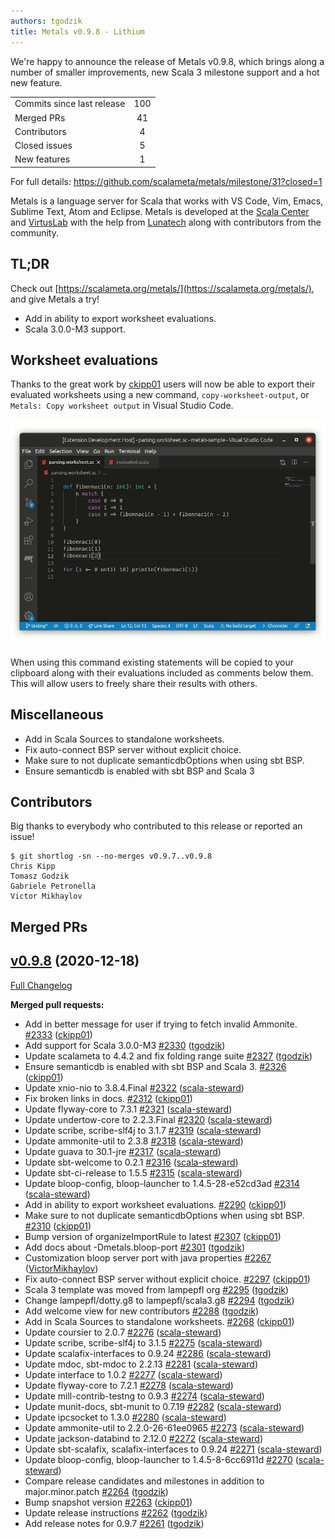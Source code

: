 ```yaml
---
authors: tgodzik
title: Metals v0.9.8 - Lithium
---
```


We're happy to announce the release of Metals v0.9.8, which brings along a
number of smaller improvements, new Scala 3 milestone support and a hot new
feature.

<table>
<tbody>
  <tr>
    <td>Commits since last release</td>
    <td align="center">100</td>
  </tr>
  <tr>
    <td>Merged PRs</td>
    <td align="center">41</td>
  </tr>
    <tr>
    <td>Contributors</td>
    <td align="center">4</td>
  </tr>
  <tr>
    <td>Closed issues</td>
    <td align="center">5</td>
  </tr>
  <tr>
    <td>New features</td>
    <td align="center">1</td>
  </tr>
</tbody>
</table>

For full details: https://github.com/scalameta/metals/milestone/31?closed=1

Metals is a language server for Scala that works with VS Code, Vim, Emacs,
Sublime Text, Atom and Eclipse. Metals is developed at the
[Scala Center](https://scala.epfl.ch/) and [VirtusLab](https://virtuslab.com)
with the help from [Lunatech](https://lunatech.com) along with contributors from
the community.

## TL;DR

Check out [https://scalameta.org/metals/](https://scalameta.org/metals/), and
give Metals a try!

- Add in ability to export worksheet evaluations.
- Scala 3.0.0-M3 support.

## Worksheet evaluations

Thanks to the great work by [ckipp01](https://github.com/ckipp01) users will now
be able to export their evaluated worksheets using a new command,
`copy-worksheet-output`, or `Metals: Copy worksheet output` in Visual Studio
Code.

![worksheet-export](https://github.com/scalameta/gh-pages-images/blob/master/metals/2020-12-19-lithium/PQmT2i3.gif?raw=true)

When using this command existing statements will be copied to your clipboard
along with their evaluations included as comments below them. This will allow
users to freely share their results with others.

## Miscellaneous

- Add in Scala Sources to standalone worksheets.
- Fix auto-connect BSP server without explicit choice.
- Make sure to not duplicate semanticdbOptions when using sbt BSP.
- Ensure semanticdb is enabled with sbt BSP and Scala 3

## Contributors

Big thanks to everybody who contributed to this release or reported an issue!

```
$ git shortlog -sn --no-merges v0.9.7..v0.9.8
Chris Kipp
Tomasz Godzik
Gabriele Petronella
Victor Mikhaylov
```

## Merged PRs

## [v0.9.8](https://github.com/scalameta/metals/tree/v0.9.8) (2020-12-18)

[Full Changelog](https://github.com/scalameta/metals/compare/v0.9.7...v0.9.8)

**Merged pull requests:**

- Add in better message for user if trying to fetch invalid Ammonite.
  [\#2333](https://github.com/scalameta/metals/pull/2333)
  ([ckipp01](https://github.com/ckipp01))
- Add support for Scala 3.0.0-M3
  [\#2330](https://github.com/scalameta/metals/pull/2330)
  ([tgodzik](https://github.com/tgodzik))
- Update scalameta to 4.4.2 and fix folding range suite
  [\#2327](https://github.com/scalameta/metals/pull/2327)
  ([tgodzik](https://github.com/tgodzik))
- Ensure semanticdb is enabled with sbt BSP and Scala 3.
  [\#2326](https://github.com/scalameta/metals/pull/2326)
  ([ckipp01](https://github.com/ckipp01))
- Update xnio-nio to 3.8.4.Final
  [\#2322](https://github.com/scalameta/metals/pull/2322)
  ([scala-steward](https://github.com/scala-steward))
- Fix broken links in docs.
  [\#2312](https://github.com/scalameta/metals/pull/2312)
  ([ckipp01](https://github.com/ckipp01))
- Update flyway-core to 7.3.1
  [\#2321](https://github.com/scalameta/metals/pull/2321)
  ([scala-steward](https://github.com/scala-steward))
- Update undertow-core to 2.2.3.Final
  [\#2320](https://github.com/scalameta/metals/pull/2320)
  ([scala-steward](https://github.com/scala-steward))
- Update scribe, scribe-slf4j to 3.1.7
  [\#2319](https://github.com/scalameta/metals/pull/2319)
  ([scala-steward](https://github.com/scala-steward))
- Update ammonite-util to 2.3.8
  [\#2318](https://github.com/scalameta/metals/pull/2318)
  ([scala-steward](https://github.com/scala-steward))
- Update guava to 30.1-jre
  [\#2317](https://github.com/scalameta/metals/pull/2317)
  ([scala-steward](https://github.com/scala-steward))
- Update sbt-welcome to 0.2.1
  [\#2316](https://github.com/scalameta/metals/pull/2316)
  ([scala-steward](https://github.com/scala-steward))
- Update sbt-ci-release to 1.5.5
  [\#2315](https://github.com/scalameta/metals/pull/2315)
  ([scala-steward](https://github.com/scala-steward))
- Update bloop-config, bloop-launcher to 1.4.5-28-e52cd3ad
  [\#2314](https://github.com/scalameta/metals/pull/2314)
  ([scala-steward](https://github.com/scala-steward))
- Add in ability to export worksheet evaluations.
  [\#2290](https://github.com/scalameta/metals/pull/2290)
  ([ckipp01](https://github.com/ckipp01))
- Make sure to not duplicate semanticdbOptions when using sbt BSP.
  [\#2310](https://github.com/scalameta/metals/pull/2310)
  ([ckipp01](https://github.com/ckipp01))
- Bump version of organizeImportRule to latest
  [\#2307](https://github.com/scalameta/metals/pull/2307)
  ([ckipp01](https://github.com/ckipp01))
- Add docs about -Dmetals.bloop-port
  [\#2301](https://github.com/scalameta/metals/pull/2301)
  ([tgodzik](https://github.com/tgodzik))
- Customization bloop server port with java properties
  [\#2267](https://github.com/scalameta/metals/pull/2267)
  ([VictorMikhaylov](https://github.com/VictorMikhaylov))
- Fix auto-connect BSP server without explicit choice.
  [\#2297](https://github.com/scalameta/metals/pull/2297)
  ([ckipp01](https://github.com/ckipp01))
- Scala 3 template was moved from lampepfl org
  [\#2295](https://github.com/scalameta/metals/pull/2295)
  ([tgodzik](https://github.com/tgodzik))
- Change lampepfl/dotty.g8 to lampepfl/scala3.g8
  [\#2294](https://github.com/scalameta/metals/pull/2294)
  ([tgodzik](https://github.com/tgodzik))
- Add welcome view for new contributors
  [\#2288](https://github.com/scalameta/metals/pull/2288)
  ([tgodzik](https://github.com/tgodzik))
- Add in Scala Sources to standalone worksheets.
  [\#2268](https://github.com/scalameta/metals/pull/2268)
  ([ckipp01](https://github.com/ckipp01))
- Update coursier to 2.0.7
  [\#2276](https://github.com/scalameta/metals/pull/2276)
  ([scala-steward](https://github.com/scala-steward))
- Update scribe, scribe-slf4j to 3.1.5
  [\#2275](https://github.com/scalameta/metals/pull/2275)
  ([scala-steward](https://github.com/scala-steward))
- Update scalafix-interfaces to 0.9.24
  [\#2286](https://github.com/scalameta/metals/pull/2286)
  ([scala-steward](https://github.com/scala-steward))
- Update mdoc, sbt-mdoc to 2.2.13
  [\#2281](https://github.com/scalameta/metals/pull/2281)
  ([scala-steward](https://github.com/scala-steward))
- Update interface to 1.0.2
  [\#2277](https://github.com/scalameta/metals/pull/2277)
  ([scala-steward](https://github.com/scala-steward))
- Update flyway-core to 7.2.1
  [\#2278](https://github.com/scalameta/metals/pull/2278)
  ([scala-steward](https://github.com/scala-steward))
- Update mill-contrib-testng to 0.9.3
  [\#2274](https://github.com/scalameta/metals/pull/2274)
  ([scala-steward](https://github.com/scala-steward))
- Update munit-docs, sbt-munit to 0.7.19
  [\#2282](https://github.com/scalameta/metals/pull/2282)
  ([scala-steward](https://github.com/scala-steward))
- Update ipcsocket to 1.3.0
  [\#2280](https://github.com/scalameta/metals/pull/2280)
  ([scala-steward](https://github.com/scala-steward))
- Update ammonite-util to 2.2.0-26-61ee0965
  [\#2273](https://github.com/scalameta/metals/pull/2273)
  ([scala-steward](https://github.com/scala-steward))
- Update jackson-databind to 2.12.0
  [\#2272](https://github.com/scalameta/metals/pull/2272)
  ([scala-steward](https://github.com/scala-steward))
- Update sbt-scalafix, scalafix-interfaces to 0.9.24
  [\#2271](https://github.com/scalameta/metals/pull/2271)
  ([scala-steward](https://github.com/scala-steward))
- Update bloop-config, bloop-launcher to 1.4.5-8-6cc6911d
  [\#2270](https://github.com/scalameta/metals/pull/2270)
  ([scala-steward](https://github.com/scala-steward))
- Compare release candidates and milestones in addition to major.minor.patch
  [\#2264](https://github.com/scalameta/metals/pull/2264)
  ([tgodzik](https://github.com/tgodzik))
- Bump snapshot version [\#2263](https://github.com/scalameta/metals/pull/2263)
  ([ckipp01](https://github.com/ckipp01))
- Update release instructions
  [\#2262](https://github.com/scalameta/metals/pull/2262)
  ([tgodzik](https://github.com/tgodzik))
- Add release notes for 0.9.7
  [\#2261](https://github.com/scalameta/metals/pull/2261)
  ([tgodzik](https://github.com/tgodzik))
